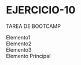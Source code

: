 # EJERCICIO-10
TAREA DE BOOTCAMP
<!DOCTYPE html>
<html lang="en">
<head>
    <meta charset="UTF-8">
    <meta http-equiv="X-UA-Compatible" content="IE=edge">
    <meta name="viewport" content="width=device-width, initial-scale=1.0">
    <title>Diseño responsive con CSS</title>
    <link rel="stylesheet" href="tarea10.css">
    
</head>
<body>
    <div class="contenedor1">
        <div class="elemento1">Elemento1</div>
        <div class="elemento2">Elemento2</div>
        <div class="elemento3">Elemento3</div>
 </div>

 <div class="contenedor2">
    <div class="elemento-principal">Elemento Principal</div>
</div>
</body>


    
</div> 

    
</body>
</html>

